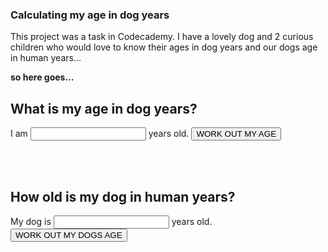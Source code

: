 ### Calculating my age in dog years

This project was a task in Codecademy. 
I have a lovely dog and 2 curious children who would love to know their ages in dog years 
and our dogs age in human years...

**so here goes...**

## What is my age in dog years?

I am <input type="number" id="age" name="age"/> years old. 
<input type="button" onclick="ageInDogYears()" value="WORK OUT MY AGE" />
<div id="theResponse"><BR/></div>

<BR/>

## How old is my dog in human years?

My dog is <input type="number" id="dogAge" name="dogAge"/> years old.
<input type="button" onclick="ageInHumanYears()" value="WORK OUT MY DOGS AGE" />
<div id="theAnswer"><BR/></div>

<script>
  function ageInDogYears() {
    age = document.getElementById("age").value;
    console.log(age);
    let response = "";
    let earlyYears = 2;
    let smallDog = earlyYears * 10.5;
    let laterYears= age-2;
    let bigDog = laterYears * 4;
    let calculatedAge = smallDog+bigDog;
    response = `You are ${age}, that's ${calculatedAge} in dog years.`;
    document.getElementById("theResponse").innerHTML = response;
};


  
function ageInHumanYears() {
    dogAge = document.getElementById("dogAge").value;
    console.log(dogAge);
    let answer = "";
    const childhood = 21;
    let olderYears = dogAge-2;
    let adulthood = olderYears * 4;
    if(dogAge <=2){
        let babyDog = dogAge * 10.5;
        answer = `Your dog is ${dogAge}, that is ${babyDog} in human Years.`;
    }else{
        let adjustedAge = childhood + adulthood;
        answer = `Your dog is ${dogAge}, that is ${adjustedAge} in human Years.`;
    };             
    document.getElementById("theAnswer").innerHTML = answer;
};

                   
</script>
